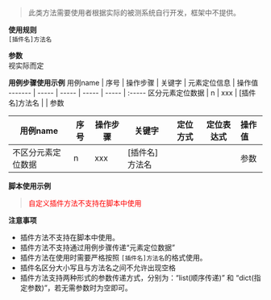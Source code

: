 > 此类方法需要使用者根据实际的被测系统自行开发，框架中不提供。

**使用规则**<br/>
`[插件名]方法名`

**参数**<br/>
视实际而定

**用例步骤使用示例**
用例name     | 序号     | 操作步骤    | 关键字     | 元素定位信息  | 操作值
------- | -----  | -----  | -----  | -----  | :----- 
区分元素定位数据 | n | xxx | [插件名]方法名 |   |  参数

用例name     | 序号     | 操作步骤    | 关键字    | 定位方式 | 定位表达式  | 操作值
-------- | -----  | -----  | -----  | -----  | ----- | :----
不区分元素定位数据 | n | xxx  |  [插件名]方法名|  |  |  参数

**脚本使用示例**
> <font color="red"> 自定义插件方法不支持在脚本中使用</font>

**注意事项**
* 插件方法不支持在脚本中使用。
* 插件方法不支持通过用例步骤传递“元素定位数据”
* 插件方法在使用时需要严格按照 `[插件名]方法名`的格式使用。
* 插件名区分大小写且与方法名之间不允许出现空格
* 插件方法支持两种形式的参数传递方式，分别为：“list(顺序传递)” 和 “dict(指定参数)”，若无需参数时为空即可。